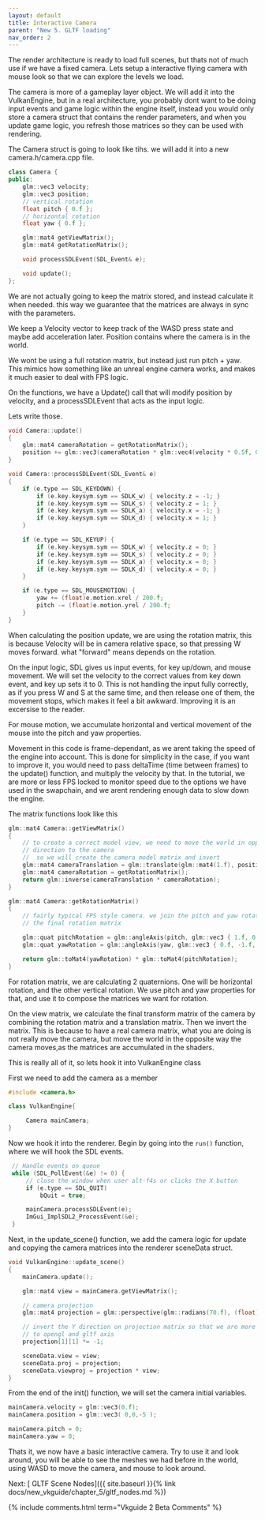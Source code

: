 ```yaml
---
layout: default
title: Interactive Camera
parent: "New 5. GLTF loading"
nav_order: 2
---
```


The render architecture is ready to load full scenes, but thats not of much use if we have a fixed camera. Lets setup a interactive flying camera with mouse look so that we can explore the levels we load.

The camera is more of a gameplay layer object. We will add it into the VulkanEngine, but in a real architecture, you probably dont want to be doing input events and game logic within the engine itself, instead you would only store a camera struct that contains the render parameters, and when you update game logic, you refresh those matrices so they can be used with rendering.

The Camera struct is going to look like tihs. we will add it into a new camera.h/camera.cpp file.

```cpp
class Camera {
public:
    glm::vec3 velocity;
    glm::vec3 position;
    // vertical rotation
    float pitch { 0.f };
    // horizontal rotation
    float yaw { 0.f };

    glm::mat4 getViewMatrix();
    glm::mat4 getRotationMatrix();

    void processSDLEvent(SDL_Event& e);

    void update();
};
```

We are not actually going to keep the matrix stored, and instead calculate it when needed. this way we guarantee that the matrices are always in sync with the parameters.

We keep a Velocity vector to keep track of the WASD press state and maybe add acceleration later. Position contains where the camera is in the world.

We wont be using a full rotation matrix, but instead just run  pitch + yaw. This mimics how something like an unreal engine camera works, and makes it much easier to deal with FPS logic.

On the functions, we have a Update() call that will modify position by velocity, and a processSDLEvent that acts as the input logic.

Lets write those.

```cpp
void Camera::update()
{
    glm::mat4 cameraRotation = getRotationMatrix();
    position += glm::vec3(cameraRotation * glm::vec4(velocity * 0.5f, 0.f));
}

void Camera::processSDLEvent(SDL_Event& e)
{
    if (e.type == SDL_KEYDOWN) {
        if (e.key.keysym.sym == SDLK_w) { velocity.z = -1; }
        if (e.key.keysym.sym == SDLK_s) { velocity.z = 1; }
        if (e.key.keysym.sym == SDLK_a) { velocity.x = -1; }
        if (e.key.keysym.sym == SDLK_d) { velocity.x = 1; }
    }

    if (e.type == SDL_KEYUP) {
        if (e.key.keysym.sym == SDLK_w) { velocity.z = 0; }
        if (e.key.keysym.sym == SDLK_s) { velocity.z = 0; }
        if (e.key.keysym.sym == SDLK_a) { velocity.x = 0; }
        if (e.key.keysym.sym == SDLK_d) { velocity.x = 0; }
    }

    if (e.type == SDL_MOUSEMOTION) {
        yaw += (float)e.motion.xrel / 200.f;
        pitch -= (float)e.motion.yrel / 200.f;
    }
}
```

When calculating the position update, we are using the rotation matrix, this is because Velocity will be in camera relative space, so that pressing W moves forward. what "forward" means depends on the rotation.

On the input logic, SDL gives us input events, for key up/down, and mouse movement. We will set the velocity to the correct values from key down event, and key up sets it to 0. This is not handling the input fully correctly, as if you press W and S at the same time, and then release one of them, the movement stops, which makes it feel a bit awkward. Improving it is an excersise to the reader.

For mouse motion, we accumulate horizontal and vertical movement of the mouse into the pitch and yaw properties. 

Movement in this code is frame-dependant, as we arent taking the speed of the engine into account. This is done for simplicity in the case, if you want to improve it, you would need to pass deltaTime (time between frames) to the update() function, and multiply the velocity by that. In the tutorial, we are more or less FPS locked to monitor speed due to the options we have used in the swapchain, and we arent rendering enough data to slow down the engine. 

The matrix functions look like this

```cpp
glm::mat4 Camera::getViewMatrix()
{
    // to create a correct model view, we need to move the world in opposite
    // direction to the camera
    //  so we will create the camera model matrix and invert
    glm::mat4 cameraTranslation = glm::translate(glm::mat4(1.f), position);
    glm::mat4 cameraRotation = getRotationMatrix();
    return glm::inverse(cameraTranslation * cameraRotation);
}

glm::mat4 Camera::getRotationMatrix()
{
    // fairly typical FPS style camera. we join the pitch and yaw rotations into
    // the final rotation matrix

    glm::quat pitchRotation = glm::angleAxis(pitch, glm::vec3 { 1.f, 0.f, 0.f });
    glm::quat yawRotation = glm::angleAxis(yaw, glm::vec3 { 0.f, -1.f, 0.f });

    return glm::toMat4(yawRotation) * glm::toMat4(pitchRotation);
}
```

For rotation matrix, we are calculating 2 quaternions. One will be horizontal rotation, and the other vertical rotation. We use pitch and yaw properties for that, and use it to compose the matrices we want for rotation.

On the view matrix, we calculate the final transform matrix of the camera by combining the rotation matrix and a translation matrix. Then we invert the matrix. This is because to have a real camera matrix, what you are doing is not really move the camera, but move the world in the opposite way the camera moves,as the matrices are accumulated in the shaders.

This is really all of it, so lets hook it into VulkanEngine class

First we need to add the camera as a member

```cpp
#include <camera.h>

class VulkanEngine{

     Camera mainCamera;
}
```

Now we hook it into the renderer. Begin by going into the `run()` function, where we will hook the SDL events.

```cpp
 // Handle events on queue
 while (SDL_PollEvent(&e) != 0) {
     // close the window when user alt-f4s or clicks the X button
     if (e.type == SDL_QUIT)
         bQuit = true;

     mainCamera.processSDLEvent(e);
     ImGui_ImplSDL2_ProcessEvent(&e);
 }
```

Next, in the update_scene() function, we add the camera logic for update and copying the camera matrices into the renderer sceneData struct. 

```cpp
void VulkanEngine::update_scene()
{
    mainCamera.update();

    glm::mat4 view = mainCamera.getViewMatrix();

    // camera projection
    glm::mat4 projection = glm::perspective(glm::radians(70.f), (float)_windowExtent.width / (float)_windowExtent.height, 10000.f, 0.1f);

    // invert the Y direction on projection matrix so that we are more similar
    // to opengl and gltf axis
    projection[1][1] *= -1;

    sceneData.view = view;
    sceneData.proj = projection;
    sceneData.viewproj = projection * view;
}
```


From the end of the init() function, we will set the camera initial variables.

```cpp
mainCamera.velocity = glm::vec3(0.f);
mainCamera.position = glm::vec3( 0,0,-5 );

mainCamera.pitch = 0;
mainCamera.yaw = 0;
```

Thats it, we now have a basic interactive camera. Try to use it and look around, you will be able to see the meshes we had before in the world, using WASD to move the camera, and mouse to look around.

Next: [ GLTF Scene Nodes]({{ site.baseurl }}{% link docs/new_vkguide/chapter_5/gltf_nodes.md %})  

{% include comments.html term="Vkguide 2 Beta Comments" %}
